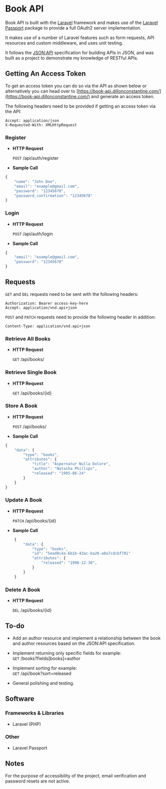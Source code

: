 # Book API

Book API is built with the [Laravel](https://github.com/laravel/laravel) framework and makes use of the [Laravel Passport](https://github.com/laravel/passport) package to provide a full OAuth2 server implementation.

It makes use of a number of Laravel features such as form requests, API resources and custom middleware, and uses unit testing.

It follows the [JSON:API](https://jsonapi.org/format/) specification for building APIs in JSON, and was built as a project to demonstrate my knowledge of RESTful APIs.

## Getting An Access Token

To get an access token you can do so via the API as shown below or alternatively you can head over to [https://book-api.dillonconstantine.com/](https://book-api.dillonconstantine.com/) and generate an access token.

The following headers need to be provided if getting an access token via the API:

```
Accept: application/json
X-Requested-With: XMLHttpRequest
```

### Register

* **HTTP Request**

  `POST` /api/auth/register

* **Sample Call**

```javascript
{
    "name": "John Doe",
    "email": "example@gmail.com",
    "password": "12345678",
    "password_confirmation": "12345678"
}
```

### Login

* **HTTP Request**

  `POST` /api/auth/login

* **Sample Call**

```javascript
{
    "email": "example@gmail.com",
    "password": "12345678"
}
```

## Requests

`GET` and `DEL` requests need to be sent with the following headers:

```
Authorization: Bearer access-key-here
Accept: application/vnd.api+json
```

`POST` and `PATCH` requests need to provide the following header in addition:

```
Content-Type: application/vnd.api+json
```

### Retrieve All Books

* **HTTP Request**

  `GET` /api/books/

### Retrieve Single Book

* **HTTP Request**

  `GET` /api/books/{id}

### Store A Book

* **HTTP Request**

  `POST` /api/books/

* **Sample Call**

```javascript
{
    "data": {
        "type": "books",
        "attributes": {
            "title": "Aspernatur Nulla Dolore",
            "author": "Natasha Phillips",
            "released": "1995-06-24"
        }
    }
}
```

### Update A Book

* **HTTP Request**

  `PATCH` /api/books/{id}

* **Sample Call**

```javascript
    {
        "data": {
            "type": "books",
            "id": "5ead8c4a-6b1b-43ac-ba26-a0a7cdcbf701"
            "attributes": {
                "released": "1998-12-30",
            }
        }
    }
```

### Delete A Book

* **HTTP Request**

  `DEL` /api/books/{id}

## To-do

* Add an author resource and implement a relationship between the book and author resources based on the JSON:API specification.

* Implement returning only specific fields for example:\
  `GET` /books?fields[books]=author

* Implement sorting for example:\
  `GET` /api/book?sort=released

* General polishing and testing.

## Software

### Frameworks & Libraries

* Laravel (PHP)

### Other

* Laravel Passport

## Notes

For the purpose of accessibility of the project, email verification and password resets are not active.

